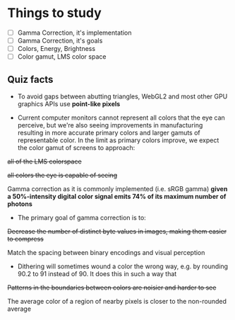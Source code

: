# Things to study

- [ ] Gamma Correction, it's implementation
- [ ] Gamma Correction, it's goals
- [ ] Colors, Energy, Brightness
- [ ] Color gamut, LMS color space

## Quiz facts

- To avoid gaps between abutting triangles, WebGL2 and most
other GPU graphics APIs use **point-like pixels**

- Current computer monitors cannot represent all colors that
the eye can perceive, but we're also seeing improvements in
manufacturing resulting in more accurate primary colors and
larger gamuts of representable color. In the limit as primary
colors improve, we expect the color gamut of screens to approach:

~~all of the LMS colorspace~~

~~all colors the eye is capable of seeing~~

Gamma correction as it is commonly implemented (i.e. sRGB gamma)
**given a 50%-intensity digital color signal emits 74% of its maximum
number of photons**

- The primary goal of gamma correction is to:

~~Decrease the number of distinct byte values in images, making them
easier to compress~~

Match the spacing between binary encodings and visual perception

- Dithering will sometimes wound a color the wrong way, e.g. by
rounding 90.2 to 91 instead of 90. It does this in such a way that

~~Patterns in the boundaries between colors are noisier and harder
to see~~

The average color of a region of nearby pixels is closer to the
non-rounded average
